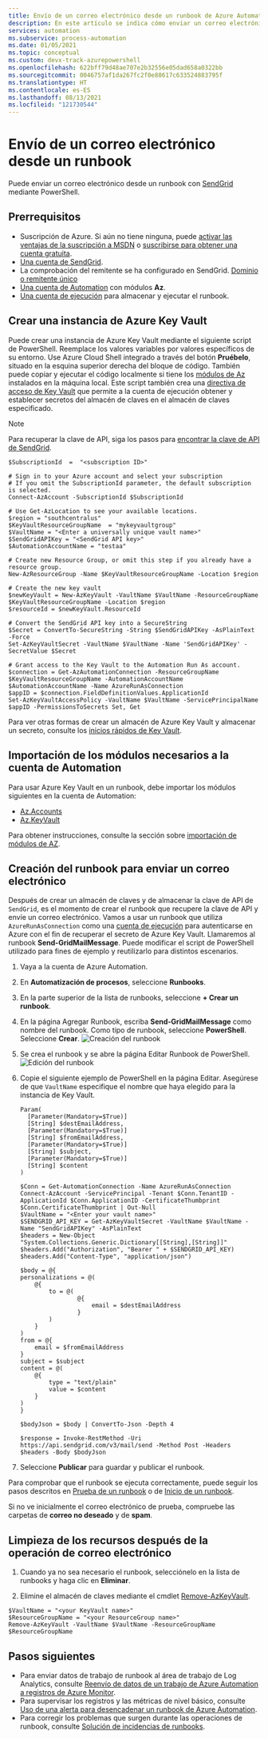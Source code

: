 ```yaml
---
title: Envío de un correo electrónico desde un runbook de Azure Automation
description: En este artículo se indica cómo enviar un correo electrónico desde un runbook.
services: automation
ms.subservice: process-automation
ms.date: 01/05/2021
ms.topic: conceptual
ms.custom: devx-track-azurepowershell
ms.openlocfilehash: 622bff79d48ae707e2b32556e05dad658a0322bb
ms.sourcegitcommit: 0046757af1da267fc2f0e88617c633524883795f
ms.translationtype: HT
ms.contentlocale: es-ES
ms.lasthandoff: 08/13/2021
ms.locfileid: "121730544"
---
```

# <a name="send-an-email-from-a-runbook"></a>Envío de un correo electrónico desde un runbook

Puede enviar un correo electrónico desde un runbook con [SendGrid](https://sendgrid.com/solutions) mediante PowerShell. 

## <a name="prerequisites"></a>Prerrequisitos

* Suscripción de Azure. Si aún no tiene ninguna, puede [activar las ventajas de la suscripción a MSDN](https://azure.microsoft.com/pricing/member-offers/msdn-benefits-details/) o [suscribirse para obtener una cuenta gratuita](https://azure.microsoft.com/free/?WT.mc_id=A261C142F).
* [Una cuenta de SendGrid](https://docs.sendgrid.com/for-developers/partners/microsoft-azure-2021#create-a-sendgrid-account).
* La comprobación del remitente se ha configurado en SendGrid. [Dominio o remitente único](https://sendgrid.com/docs/for-developers/sending-email/sender-identity/) 
* [Una cuenta de Automation](./index.yml) con módulos **Az**.
* [Una cuenta de ejecución](./automation-security-overview.md#run-as-accounts) para almacenar y ejecutar el runbook.

## <a name="create-an-azure-key-vault"></a>Crear una instancia de Azure Key Vault

Puede crear una instancia de Azure Key Vault mediante el siguiente script de PowerShell. Reemplace los valores variables por valores específicos de su entorno. Use Azure Cloud Shell integrado a través del botón **Pruébelo**, situado en la esquina superior derecha del bloque de código. También puede copiar y ejecutar el código localmente si tiene los [módulos de Az](/powershell/azure/install-az-ps) instalados en la máquina local. Este script también crea una [directiva de acceso de Key Vault](../key-vault/general/assign-access-policy-portal.md) que permite a la cuenta de ejecución obtener y establecer secretos del almacén de claves en el almacén de claves especificado.

> [!NOTE]
> Para recuperar la clave de API, siga los pasos para [encontrar la clave de API de SendGrid](https://docs.sendgrid.com/for-developers/partners/microsoft-azure-2021#to-find-your-sendgrid-api-key).

```azurepowershell-interactive
$SubscriptionId  =  "<subscription ID>"

# Sign in to your Azure account and select your subscription
# If you omit the SubscriptionId parameter, the default subscription is selected.
Connect-AzAccount -SubscriptionId $SubscriptionId

# Use Get-AzLocation to see your available locations.
$region = "southcentralus"
$KeyVaultResourceGroupName  = "mykeyvaultgroup"
$VaultName = "<Enter a universally unique vault name>"
$SendGridAPIKey = "<SendGrid API key>"
$AutomationAccountName = "testaa"

# Create new Resource Group, or omit this step if you already have a resource group.
New-AzResourceGroup -Name $KeyVaultResourceGroupName -Location $region

# Create the new key vault
$newKeyVault = New-AzKeyVault -VaultName $VaultName -ResourceGroupName $KeyVaultResourceGroupName -Location $region
$resourceId = $newKeyVault.ResourceId

# Convert the SendGrid API key into a SecureString
$Secret = ConvertTo-SecureString -String $SendGridAPIKey -AsPlainText -Force
Set-AzKeyVaultSecret -VaultName $VaultName -Name 'SendGridAPIKey' -SecretValue $Secret

# Grant access to the Key Vault to the Automation Run As account.
$connection = Get-AzAutomationConnection -ResourceGroupName $KeyVaultResourceGroupName -AutomationAccountName $AutomationAccountName -Name AzureRunAsConnection
$appID = $connection.FieldDefinitionValues.ApplicationId
Set-AzKeyVaultAccessPolicy -VaultName $VaultName -ServicePrincipalName $appID -PermissionsToSecrets Set, Get
```

Para ver otras formas de crear un almacén de Azure Key Vault y almacenar un secreto, consulte los [inicios rápidos de Key Vault](../key-vault/index.yml).

## <a name="import-required-modules-into-your-automation-account"></a>Importación de los módulos necesarios a la cuenta de Automation

Para usar Azure Key Vault en un runbook, debe importar los módulos siguientes en la cuenta de Automation:

* [Az.Accounts](https://www.powershellgallery.com/packages/Az.Accounts)
* [Az.KeyVault](https://www.powershellgallery.com/packages/Az.KeyVault)

Para obtener instrucciones, consulte la sección sobre [importación de módulos de AZ](shared-resources/modules.md#import-az-modules).

## <a name="create-the-runbook-to-send-an-email"></a>Creación del runbook para enviar un correo electrónico

Después de crear un almacén de claves y de almacenar la clave de API de `SendGrid`, es el momento de crear el runbook que recupere la clave de API y envíe un correo electrónico. Vamos a usar un runbook que utiliza `AzureRunAsConnection` como una [cuenta de ejecución](./automation-security-overview.md#run-as-accounts) para autenticarse en Azure con el fin de recuperar el secreto de Azure Key Vault. Llamaremos al runbook **Send-GridMailMessage**. Puede modificar el script de PowerShell utilizado para fines de ejemplo y reutilizarlo para distintos escenarios.

1. Vaya a la cuenta de Azure Automation.
2. En **Automatización de procesos**, seleccione **Runbooks**.
3. En la parte superior de la lista de runbooks, seleccione **+ Crear un runbook**.
4. En la página Agregar Runbook, escriba **Send-GridMailMessage** como nombre del runbook. Como tipo de runbook, seleccione **PowerShell**. Seleccione **Crear**.
   ![Creación del runbook](./media/automation-send-email/automation-send-email-runbook.png)
5. Se crea el runbook y se abre la página Editar Runbook de PowerShell.
   ![Edición del runbook](./media/automation-send-email/automation-send-email-edit.png)
6. Copie el siguiente ejemplo de PowerShell en la página Editar. Asegúrese de que `VaultName` especifique el nombre que haya elegido para la instancia de Key Vault.

    ```powershell-interactive
    Param(
      [Parameter(Mandatory=$True)]
      [String] $destEmailAddress,
      [Parameter(Mandatory=$True)]
      [String] $fromEmailAddress,
      [Parameter(Mandatory=$True)]
      [String] $subject,
      [Parameter(Mandatory=$True)]
      [String] $content
    )

    $Conn = Get-AutomationConnection -Name AzureRunAsConnection
    Connect-AzAccount -ServicePrincipal -Tenant $Conn.TenantID -ApplicationId $Conn.ApplicationID -CertificateThumbprint $Conn.CertificateThumbprint | Out-Null
    $VaultName = "<Enter your vault name>"
    $SENDGRID_API_KEY = Get-AzKeyVaultSecret -VaultName $VaultName -Name "SendGridAPIKey" -AsPlainText
    $headers = New-Object "System.Collections.Generic.Dictionary[[String],[String]]"
    $headers.Add("Authorization", "Bearer " + $SENDGRID_API_KEY)
    $headers.Add("Content-Type", "application/json")

    $body = @{
    personalizations = @(
        @{
            to = @(
                    @{
                        email = $destEmailAddress
                    }
            )
        }
    )
    from = @{
        email = $fromEmailAddress
    }
    subject = $subject
    content = @(
        @{
            type = "text/plain"
            value = $content
        }
    )
    }

    $bodyJson = $body | ConvertTo-Json -Depth 4

    $response = Invoke-RestMethod -Uri https://api.sendgrid.com/v3/mail/send -Method Post -Headers $headers -Body $bodyJson
    ```

7. Seleccione **Publicar** para guardar y publicar el runbook.

Para comprobar que el runbook se ejecuta correctamente, puede seguir los pasos descritos en [Prueba de un runbook](manage-runbooks.md#test-a-runbook) o de [Inicio de un runbook](start-runbooks.md).

Si no ve inicialmente el correo electrónico de prueba, compruebe las carpetas de **correo no deseado** y de **spam**.

## <a name="clean-up-resources-after-the-email-operation"></a>Limpieza de los recursos después de la operación de correo electrónico

1. Cuando ya no sea necesario el runbook, selecciónelo en la lista de runbooks y haga clic en **Eliminar**.

2. Elimine el almacén de claves mediante el cmdlet [Remove-AzKeyVault](/powershell/module/az.keyvault/remove-azkeyvault).

```azurepowershell-interactive
$VaultName = "<your KeyVault name>"
$ResourceGroupName = "<your ResourceGroup name>"
Remove-AzKeyVault -VaultName $VaultName -ResourceGroupName $ResourceGroupName
```

## <a name="next-steps"></a>Pasos siguientes

* Para enviar datos de trabajo de runbook al área de trabajo de Log Analytics, consulte [Reenvío de datos de un trabajo de Azure Automation a registros de Azure Monitor](automation-manage-send-joblogs-log-analytics.md).
* Para supervisar los registros y las métricas de nivel básico, consulte [Uso de una alerta para desencadenar un runbook de Azure Automation](automation-create-alert-triggered-runbook.md).
* Para corregir los problemas que surgen durante las operaciones de runbook, consulte [Solución de incidencias de runbooks](./troubleshoot/runbooks.md).
